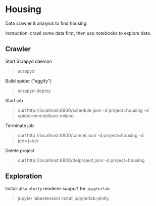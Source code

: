 # Housing
Data crawler & analysis to find housing.

Instruction: crawl some data first, then use notebooks to explore data.

## Crawler
Start Scrapyd daemon
> scrapyd

Build spider ("eggify")
> scrapyd-deploy

Start job
> curl http://localhost:6800/schedule.json -d project=housing -d spider=immobiliare-milano

Terminate job
> curl http://localhost:6800/cancel.json -d project=housing -d job=`jobid`

Delete project
> curl http://localhost:6800/delproject.json -d project=housing


## Exploration
Install also `plotly` renderer support for `jupyterlab`
> jupyter labextension install jupyterlab-plotly